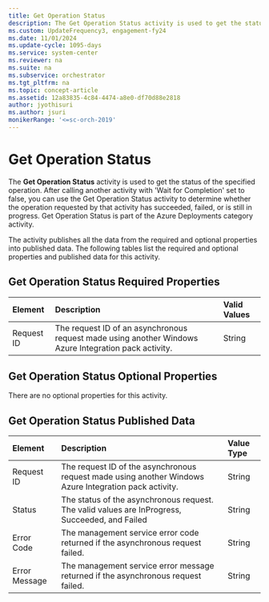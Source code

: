 ```yaml
---
title: Get Operation Status
description: The Get Operation Status activity is used to get the status of the specified operation.
ms.custom: UpdateFrequency3, engagement-fy24
ms.date: 11/01/2024
ms.update-cycle: 1095-days
ms.service: system-center
ms.reviewer: na
ms.suite: na
ms.subservice: orchestrator
ms.tgt_pltfrm: na
ms.topic: concept-article
ms.assetid: 12a83835-4c84-4474-a8e0-df70d88e2818
author: jyothisuri
ms.author: jsuri
monikerRange: '<=sc-orch-2019'
---
```


# Get Operation Status

The **Get Operation Status** activity is used to get the status of the specified operation. After calling another activity with 'Wait for Completion' set to false, you can use the Get Operation Status activity to determine whether the operation requested by that activity has succeeded, failed, or is still in progress. Get Operation Status is part of the Azure Deployments category activity.

The activity publishes all the data from the required and optional properties into published data. The following tables list the required and optional properties and published data for this activity.

## Get Operation Status Required Properties

| **Element** | **Description**   | **Valid Values** |
|:---|:---|:---|
| Request ID  | The request ID of an asynchronous request made using another Windows Azure Integration pack activity. | String   |

## Get Operation Status Optional Properties

There are no optional properties for this activity.

## Get Operation Status Published Data

| **Element**   | **Description**   | **Value Type** |
|:---|:---|:---|
| Request ID   | The request ID of the asynchronous request made using another Windows Azure Integration pack activity. | String   |
| Status   | The status of the asynchronous request. The valid values are InProgress, Succeeded, and Failed   | String   |
| Error Code   | The management service error code returned if the asynchronous request failed.   | String   |
| Error Message | The management service error message returned if the asynchronous request failed.   | String   |
